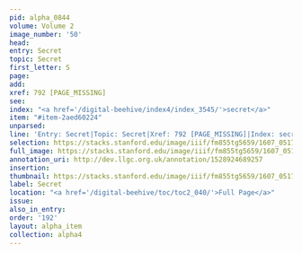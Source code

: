 ```yaml
---
pid: alpha_0844
volume: Volume 2
image_number: '50'
head:
entry: Secret
topic: Secret
first_letter: S
page:
add:
xref: 792 [PAGE_MISSING]
see:
index: "<a href='/digital-beehive/index4/index_3545/'>secret</a>"
item: "#item-2aed60224"
unparsed:
line: 'Entry: Secret|Topic: Secret|Xref: 792 [PAGE_MISSING]|Index: secret|#item-2aed60224'
selection: https://stacks.stanford.edu/image/iiif/fm855tg5659/1607_0517/721,4045,3018,535/full/0/default.jpg
full_image: https://stacks.stanford.edu/image/iiif/fm855tg5659/1607_0517/full/full/0/default.jpg
annotation_uri: http://dev.llgc.org.uk/annotation/1528924689257
insertion:
thumbnail: https://stacks.stanford.edu/image/iiif/fm855tg5659/1607_0517/721,4045,600,180/250,/0/default.jpg
label: Secret
location: "<a href='/digital-beehive/toc/toc2_040/'>Full Page</a>"
issue:
also_in_entry:
order: '192'
layout: alpha_item
collection: alpha4
---
```

